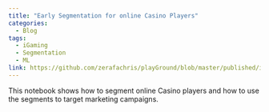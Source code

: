 ```yaml
---
title: "Early Segmentation for online Casino Players"
categories:
  - Blog
tags:
  - iGaming
  - Segmentation
  - ML
link: https://github.com/zerafachris/playGround/blob/master/published/iGamingAnalytics/readme.md
---
```


This notebook shows how to segment online Casino players and how to use the segments to target marketing campaigns.